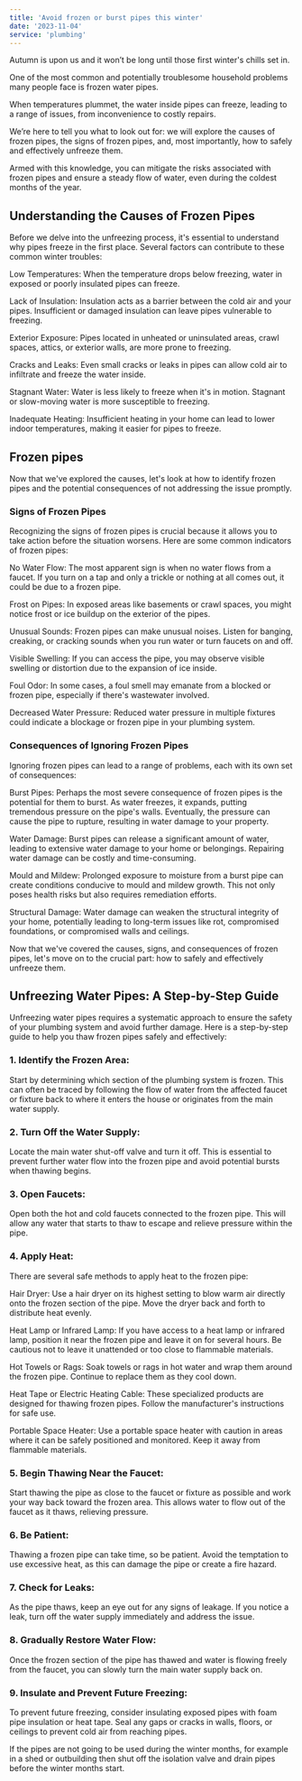 ```yaml
---
title: 'Avoid frozen or burst pipes this winter'
date: '2023-11-04'
service: 'plumbing'
---
```


Autumn is upon us and it won’t be long until those first winter's chills set in.

One of the most common and potentially troublesome household problems many people face is frozen water pipes.

When temperatures plummet, the water inside pipes can freeze, leading to a range of issues, from inconvenience to costly repairs.

We’re here to tell you what to look out for: we will explore the causes of frozen pipes, the signs of frozen pipes, and, most importantly, how to safely and effectively unfreeze them.

Armed with this knowledge, you can mitigate the risks associated with frozen pipes and ensure a steady flow of water, even during the coldest months of the year.

## Understanding the Causes of Frozen Pipes

Before we delve into the unfreezing process, it's essential to understand why pipes freeze in the first place. Several factors can contribute to these common winter troubles:

Low Temperatures: When the temperature drops below freezing, water in exposed or poorly insulated pipes can freeze.

Lack of Insulation: Insulation acts as a barrier between the cold air and your pipes. Insufficient or damaged insulation can leave pipes vulnerable to freezing.

Exterior Exposure: Pipes located in unheated or uninsulated areas, crawl spaces, attics, or exterior walls, are more prone to freezing.

Cracks and Leaks: Even small cracks or leaks in pipes can allow cold air to infiltrate and freeze the water inside.

Stagnant Water: Water is less likely to freeze when it's in motion. Stagnant or slow-moving water is more susceptible to freezing.

Inadequate Heating: Insufficient heating in your home can lead to lower indoor temperatures, making it easier for pipes to freeze.

## Frozen pipes

Now that we've explored the causes, let's look at how to identify frozen pipes and the potential consequences of not addressing the issue promptly.

### Signs of Frozen Pipes

Recognizing the signs of frozen pipes is crucial because it allows you to take action before the situation worsens. Here are some common indicators of frozen pipes:

No Water Flow: The most apparent sign is when no water flows from a faucet. If you turn on a tap and only a trickle or nothing at all comes out, it could be due to a frozen pipe.

Frost on Pipes: In exposed areas like basements or crawl spaces, you might notice frost or ice buildup on the exterior of the pipes.

Unusual Sounds: Frozen pipes can make unusual noises. Listen for banging, creaking, or cracking sounds when you run water or turn faucets on and off.

Visible Swelling: If you can access the pipe, you may observe visible swelling or distortion due to the expansion of ice inside.

Foul Odor: In some cases, a foul smell may emanate from a blocked or frozen pipe, especially if there's wastewater involved.

Decreased Water Pressure: Reduced water pressure in multiple fixtures could indicate a blockage or frozen pipe in your plumbing system.

### Consequences of Ignoring Frozen Pipes

Ignoring frozen pipes can lead to a range of problems, each with its own set of consequences:

Burst Pipes: Perhaps the most severe consequence of frozen pipes is the potential for them to burst. As water freezes, it expands, putting tremendous pressure on the pipe's walls. Eventually, the pressure can cause the pipe to rupture, resulting in water damage to your property.

Water Damage: Burst pipes can release a significant amount of water, leading to extensive water damage to your home or belongings. Repairing water damage can be costly and time-consuming.

Mould and Mildew: Prolonged exposure to moisture from a burst pipe can create conditions conducive to mould and mildew growth. This not only poses health risks but also requires remediation efforts.

Structural Damage: Water damage can weaken the structural integrity of your home, potentially leading to long-term issues like rot, compromised foundations, or compromised walls and ceilings.

Now that we've covered the causes, signs, and consequences of frozen pipes, let's move on to the crucial part: how to safely and effectively unfreeze them.

## Unfreezing Water Pipes: A Step-by-Step Guide

Unfreezing water pipes requires a systematic approach to ensure the safety of your plumbing system and avoid further damage. Here is a step-by-step guide to help you thaw frozen pipes safely and effectively:

### 1. Identify the Frozen Area:

Start by determining which section of the plumbing system is frozen. This can often be traced by following the flow of water from the affected faucet or fixture back to where it enters the house or originates from the main water supply.

### 2. Turn Off the Water Supply:

Locate the main water shut-off valve and turn it off. This is essential to prevent further water flow into the frozen pipe and avoid potential bursts when thawing begins.

### 3. Open Faucets:

Open both the hot and cold faucets connected to the frozen pipe. This will allow any water that starts to thaw to escape and relieve pressure within the pipe.

### 4. Apply Heat:

There are several safe methods to apply heat to the frozen pipe:

Hair Dryer: Use a hair dryer on its highest setting to blow warm air directly onto the frozen section of the pipe. Move the dryer back and forth to distribute heat evenly.

Heat Lamp or Infrared Lamp: If you have access to a heat lamp or infrared lamp, position it near the frozen pipe and leave it on for several hours. Be cautious not to leave it unattended or too close to flammable materials.

Hot Towels or Rags: Soak towels or rags in hot water and wrap them around the frozen pipe. Continue to replace them as they cool down.

Heat Tape or Electric Heating Cable: These specialized products are designed for thawing frozen pipes. Follow the manufacturer's instructions for safe use.

Portable Space Heater: Use a portable space heater with caution in areas where it can be safely positioned and monitored. Keep it away from flammable materials.

### 5. Begin Thawing Near the Faucet:

Start thawing the pipe as close to the faucet or fixture as possible and work your way back toward the frozen area. This allows water to flow out of the faucet as it thaws, relieving pressure.

### 6. Be Patient:

Thawing a frozen pipe can take time, so be patient. Avoid the temptation to use excessive heat, as this can damage the pipe or create a fire hazard.

### 7. Check for Leaks:

As the pipe thaws, keep an eye out for any signs of leakage. If you notice a leak, turn off the water supply immediately and address the issue.

### 8. Gradually Restore Water Flow:

Once the frozen section of the pipe has thawed and water is flowing freely from the faucet, you can slowly turn the main water supply back on.

### 9. Insulate and Prevent Future Freezing:

To prevent future freezing, consider insulating exposed pipes with foam pipe insulation or heat tape. Seal any gaps or cracks in walls, floors, or ceilings to prevent cold air from reaching pipes.

If the pipes are not going to be used during the winter months, for example in a shed or outbuilding then shut off the isolation valve and drain pipes before the winter months start.
